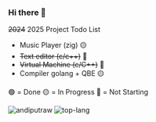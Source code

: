 ### Hi there 👋

<!--
**andiputraw/andiputraw** is a ✨ _special_ ✨ repository because its `README.md` (this file) appears on your GitHub profile.

Here are some ideas to get you started:

- 🔭 I’m currently working on ...
- 🌱 I’m currently learning ...
- 👯 I’m looking to collaborate on ...
- 🤔 I’m looking for help with ...
- 💬 Ask me about ...
- 📫 How to reach me: ...
- 😄 Pronouns: ...
- ⚡ Fun fact: ...
-->

~~2024~~ 2025 Project Todo List
- Music Player (zig) 🟡
- ~~Text editor (c/c++)~~ 🔴
- ~~Virtual Machine (c/C++)~~ 🔴
- Compiler golang + QBE 🟡

🟢 = Done
🟡 = In Progress
🔴 = Not Starting

![andiputraw](https://github-readme-stats.vercel.app/api?username=andiputraw&show_icons=true&theme=radical)
![top-lang](https://github-readme-stats.vercel.app/api/top-langs/?username=andiputraw&layout=compact)

